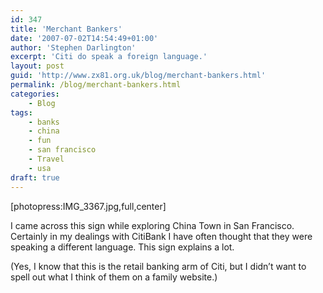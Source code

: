 ```yaml
---
id: 347
title: 'Merchant Bankers'
date: '2007-07-02T14:54:49+01:00'
author: 'Stephen Darlington'
excerpt: 'Citi do speak a foreign language.'
layout: post
guid: 'http://www.zx81.org.uk/blog/merchant-bankers.html'
permalink: /blog/merchant-bankers.html
categories:
    - Blog
tags:
    - banks
    - china
    - fun
    - san francisco
    - Travel
    - usa
draft: true
---
```


\[photopress:IMG\_3367.jpg,full,center\]

I came across this sign while exploring China Town in San Francisco. Certainly in my dealings with CitiBank I have often thought that they were speaking a different language. This sign explains a lot.

(Yes, I know that this is the retail banking arm of Citi, but I didn’t want to spell out what I think of them on a family website.)